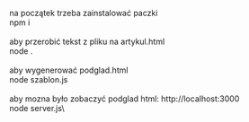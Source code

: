 na początek trzeba zainstalować paczki\
npm i \
\
aby przerobić tekst z pliku na artykul.html\
node .\
\
aby wygenerować podglad.html\
node szablon.js\
\
aby mozna było zobaczyć podglad html: http://localhost:3000 \
node server.js\

